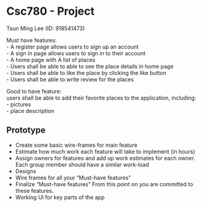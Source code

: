 # Csc780 - Project

Tsun Ming Lee	(ID: 918541473)  


Must have features:  
  	- A register page allows users to sign up an account  
  	- A sign in page allows users to sign in to their account  
  	- A home page with A list of places    
  	- Users shall be able to able to see the place details in home page  
  	- Users shall be able to like the place by clicking the like button   
  	- Users shall be able to write review for the places  

Good to have feature:  
	users shall be able to add their favorite places to the application, including:  
		- pictures  
		- place description  


## Prototype
- Create some basic wire-frames for main feature
- Estimate how much work each feature will take to implement (in hours)
- Assign owners for features and add up work estimates for each owner. Each group member 
should have a similar work-load
- Designs
- Wire frames for all your “Must-have features”
- Finalize “Must-have features”
From this point on you are committed to these features.
- Working UI for key parts of the app

